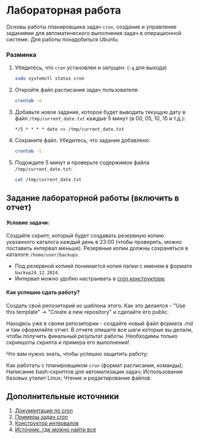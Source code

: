 # Лабораторная работа

Основы работы планировщика задач `cron`, создание и управление заданиями для автоматического выполнения задач в операционной системе. Для работы понадобиться Ubuntu.

### Разминка

1. Убедитесь, что `cron` установлен и запущен: (`:q` для выхода)
   ```bash
   sudo systemctl status cron
   ```
2. Откройте файл расписания задач пользователя:
   ```bash
   crontab -e
   ```
3. Добавьте новое задание, которое будет выводить текущую дату в файл `/tmp/current_date.txt` каждые 5 минут (в 00, 05, 10, 15 и т.д.):
   ```
   */5 * * * * date >> /tmp/current_date.txt
   ```
4. Сохраните файл. Убедитесь, что задание добавлено:
   ```bash
   crontab -l
   ```
5. Подождите 5 минут и проверьте содержимое файла `/tmp/current_date.txt`:
   ```bash
   cat /tmp/current_date.txt
   ```

## Задание лабораторной работы (включить в отчет)

#### Условие задачи:
Создайте скрипт, который будет создавать резервную копию указанного каталога каждый день в 23:00 (чтобы проверить, можно поставить интервал меньше). Резервные копии должны сохраняться в каталоге `/home/user/backups`.

- Под резервной копией понимается копия папки с именем в формате `backup24_12_2024`.
- Интервал можно удобно настраивать в [cron конструкторе](https://crontab.guru/).

#### Как успешно сдать работу?

Создать свой репозиторий из шаблона этого. Как это делается - "Use this template" -> "Create a new repository" и сделайте его public. 

Находясь уже в своем репозитории - создайте новый файл формата .md и там оформляйте отчет. В отчете опишите все шаги которые вы делали, чтобы получить финальный результат работы. Необходимы только скриншоты скрипта и примера его выполнения!

Что вам нужно знать, чтобы успешно защитить работу:

Как работать с планировщиком `cron` (формат расписания, команды); Написание bash-скриптов для автоматизации задач; Использование базовых утилит Linux; Чтение и редактирование файлов.

## Дополнительные источники

1. [Документация по cron](https://man7.org/linux/man-pages/man5/crontab.5.html)
2. [Примеры задач cron](https://opensource.com/article/17/11/how-use-cron-linux)
3. [Конструктор интервалов](https://crontab.guru/)
4. [Источник, где можно найти все](https://google.com)
